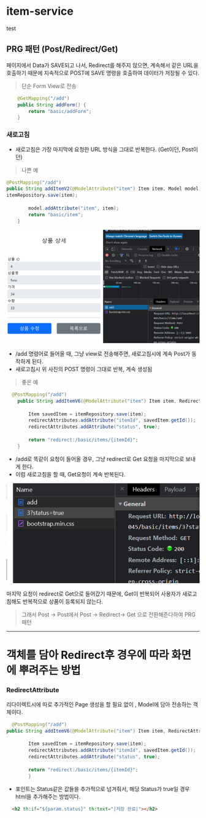 # item-service

test

## PRG 패턴 (Post/Redirect/Get)
 
페이지에서 Data가 SAVE되고 나서, Redirect를 해주지 않으면,
계속해서 같은 URL을 호출하기 때문에 지속적으로 POST에 SAVE 명령을 호출하여 데이터가 저장될 수 있다.


> 단순 Form View로 전송
```java
    @GetMapping("/add")
    public String addForm() {
        return "basic/addForm";
    }
```


### 새로고침
* 새로고침은 가장 마지막에 요청한 URL 방식을 그대로 반복한다. (Get이던, Post이던)

> 나쁜 예

```java
@PostMapping("/add")
public String addItemV2(@ModelAttribute("item") Item item, Model model) {
itemRepository.save(item);

        model.addAttribute("item", item);
        return "basic/item";
    }
```

![img.png](img.png)
* /add 명령어로 들어올 때, 그냥 view로 전송해주면, 새로고침시에 계속 Post가 동작하게 된다.
* 새로고침시 위 사진의 POST 명령이 그대로 반복, 계속 생성됨


> 좋은 예

```java
  @PostMapping("/add")
    public String addItemV6(@ModelAttribute("item") Item item, RedirectAttributes redirectAttributes) {
    
        Item savedItem = itemRepository.save(item);
        redirectAttributes.addAttribute("itemId", savedItem.getId());
        redirectAttributes.addAttribute("status", true);

        return "redirect:/basic/items/{itemId}";
    }
```

* /add로 똑같이 요청이 들어올 경우, 그냥 redirect로 Get 요청을 마지막으로 보내게 한다.
* 이럼 새로고침을 할 때, Get요청이 계속 반복된다.

![img_1.png](img_1.png)

마지막 요청이 redirect로 Get으로 들어갔기 때문에, Get이 반복되어
사용자가 새로고침해도 반복적으로 상품이 등록되지 않는다.

> 그래서 Post -> Post에서 Post -> Redirect-> Get 으로 전환해준다하여 PRG 패턴

---
# 객체를 담아 Redirect후 경우에 따라 화면에 뿌려주는 방법

### RedirectAttribute
리다이렉트시에 따로 추가적인 Page 생성을 할 필요 없이 ,
Model에 담아 전송하는 객체이다.

```java
  @PostMapping("/add")
public String addItemV6(@ModelAttribute("item") Item item, RedirectAttributes redirectAttributes) {

        Item savedItem = itemRepository.save(item);
        redirectAttributes.addAttribute("itemId", savedItem.getId());
        redirectAttributes.addAttribute("status", true);

        return "redirect:/basic/items/{itemId}";
        }
```


* 포인트는 Status같은 값들을 추가적으로 넘겨줘서, 해당 Status가 true일 경우 html을 추가해주는 방법이다.
```html
  <h2 th:if="${param.status}" th:text="|저장 완료|"></h2>
```
